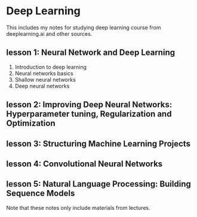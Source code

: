 Deep Learning
======
This includes my notes for studying deep learning course from deeplearning.ai and other sources. 

lesson 1: Neural Network and Deep Learning
------
1. Introduction to deep learning
2. Neural networks basics 
3. Shallow neural networks
4. Deep neural networks 
	
lesson 2: Improving Deep Neural Networks: Hyperparameter tuning, Regularization and Optimization
------

lesson 3: Structuring Machine Learning Projects
------

lesson 4: Convolutional Neural Networks
------

lesson 5: Natural Language Processing: Building Sequence Models 
------ 


Note that these notes only include materials from lectures. 
